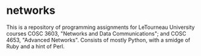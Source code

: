 # networks
This is a repository of programming assignments for LeTourneau University courses COSC 3603, "Networks and Data Communications"; and COSC 4653, "Advanced Networks". Consists of mostly Python, with a smidge of Ruby and a hint of Perl.
